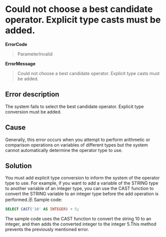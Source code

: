 # Could not choose a best candidate operator. Explicit type casts must be added.

**ErrorCode**

> ParameterInvalid

**ErrorMessage**

> Could not choose a best candidate operator. Explicit type casts must be added.

## Error description

The system fails to select the best candidate operator. Explicit type conversion must be added.

## Cause

Generally, this error occurs when you attempt to perform arithmetic or comparison operations on variables of different types but the system cannot automatically determine the operator type to use.

## Solution

You must add explicit type conversion to inform the system of the operator type to use.
For example, if you want to add a variable of the STRING type to another variable of an integer type, you can use the CAST function to convert the STRING variable to an integer type before the add operation is performed.示 Sample code:

```SQL
SELECT CAST('10' AS INTEGER) + 5;
```

The sample code uses the CAST function to convert the string 10 to an integer, and then adds the converted integer to the integer 5.This method prevents the previously mentioned error.
